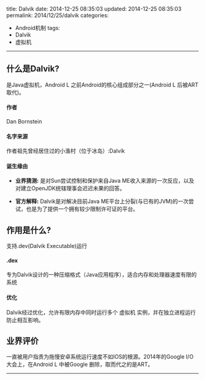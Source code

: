 title: Dalvik
date: 2014-12-25 08:35:03
updated: 2014-12-25 08:35:03
permalink: 2014/12/25/dalvik
categories:
- Android机制
tags:
- Dalvik
- 虚拟机

---

## 什么是Dalvik?

是Java虚拟机，Android L 之前Android的核心组成部分之一(Android L 后被ART取代)。

<!--more-->

#### 作者

Dan Bornstein

#### 名字来源

作者祖先曾经居住过的小渔村（位于冰岛）:Dalvík

#### 诞生缘由

- **业界猜测:** 是对Sun尝试控制和保护来自Java ME收入来源的一次反应，以及对建立OpenJDK统辖理事会迟迟未果的回答。

- **官方解释:** Dalvik是对解决目前Java ME平台上分裂(与已有的JVM)的一次尝试，也是为了提供一个拥有较少限制许可证的平台。

## 作用是什么?

支持.dev(Dalvik Executable)运行

#### .dex

专为Dalvik设计的一种压缩格式（Java应用程序），适合内存和处理器速度有限的系统

#### 优化

Dalvik经过优化，允许有限内存中同时运行多个 虚拟机 实例，并在独立进程运行防止相互影响。

## 业界评价

一直被用户指责为拖慢安卓系统运行速度不如IOS的根源。2014年的Google I/O大会上，在Android L 中被Google 删除，取而代之的是ART。

---

